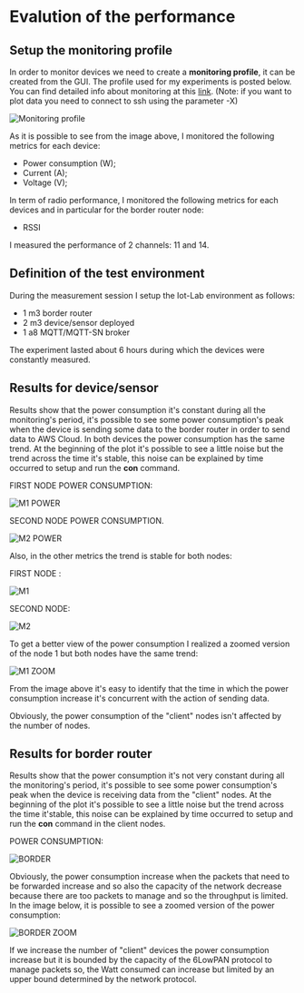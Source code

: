 # Evalution of the performance

## Setup the monitoring profile

In order to monitor devices we need to create a **monitoring profile**, it can be created from the GUI. The profile used for my experiments is posted below. You can find detailed info about monitoring at this [link](https://iot-lab.github.io/docs/tools/consumption-monitoring/). (Note: if you want to plot data you need to connect to ssh using the parameter -X)

![Monitoring profile](https://github.com/daniele3b/SafeWater/blob/main/images/monitoring_profile.png)

As it is possible to see from the image above, I monitored the following metrics for each device:

- Power consumption (W);
- Current (A);
- Voltage (V);

In term of radio performance, I monitored the following metrics for each devices and in particular for the border router node:

- RSSI

I measured the performance of 2 channels: 11 and 14.

## Definition of the test environment

During the measurement session I setup the Iot-Lab environment as follows:

- 1 m3 border router
- 2 m3 device/sensor deployed 
- 1 a8 MQTT/MQTT-SN broker

The experiment lasted about 6 hours during which the devices were constantly measured.

## Results for device/sensor 

Results show that the power consumption it's constant during all the monitoring's period, it's possible to see some power consumption's peak when the device is sending some data to the border router in order to send data to AWS Cloud.  In both devices the power consumption has the same trend. At the beginning of the plot it's possible to see a little noise but the trend across the time it's stable, this noise can be explained by time occurred to setup and run the **con** command.

FIRST NODE POWER CONSUMPTION: 

![M1 POWER](https://github.com/daniele3b/SafeWater/blob/main/images/m1.png)


SECOND NODE POWER CONSUMPTION.

![M2 POWER](https://github.com/daniele3b/SafeWater/blob/main/images/m2.png)

Also, in the other metrics the trend is stable for both nodes:

FIRST NODE : 

![M1](https://github.com/daniele3b/SafeWater/blob/main/images/m1-all.png)

SECOND NODE:

![M2](https://github.com/daniele3b/SafeWater/blob/main/images/m2-all.png)

To get a better view of the power consumption I realized a zoomed version of the node 1 but both nodes have the same trend:


![M1 ZOOM](https://github.com/daniele3b/SafeWater/blob/main/images/node_zoom.png)

From the image above it's easy to identify that the time in which the power consumption increase it's concurrent with the action of sending data.


Obviously, the power consumption of the "client" nodes isn't affected by the number of nodes.

## Results for border router

Results show that the power consumption it's not very constant during all the monitoring's period, it's possible to see some power consumption's peak when the device is receiving data from the "client" nodes. At the beginning of the plot it's possible to see a little noise but the trend across the time it'stable, this noise can be explained by time occurred to setup and run the **con** command in the client nodes.

POWER CONSUMPTION:

![BORDER](https://github.com/daniele3b/SafeWater/blob/main/images/border.png)

Obviously, the power consumption increase when the packets that need to be forwarded increase and so also the capacity of the network decrease because there are too packets to manage and so the throughput is limited. In the image below, it is possible to see a zoomed version of the power consumption:

![BORDER ZOOM](https://github.com/daniele3b/SafeWater/blob/main/images/border_zoom.png)

If we increase the number of "client" devices the power consumption increase but it is bounded by the capacity of the 6LowPAN protocol to manage packets so, the Watt consumed can increase but limited by an upper bound determined by the network protocol.





